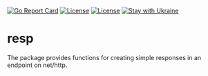 [![Go Report Card](https://goreportcard.com/badge/github.com/goloop/resp)](https://goreportcard.com/report/github.com/goloop/resp) [![License](https://img.shields.io/badge/license-MIT-brightgreen)](https://github.com/goloop/resp/blob/master/LICENSE) [![License](https://img.shields.io/badge/godoc-YES-green)](https://godoc.org/github.com/goloop/resp) [![Stay with Ukraine](https://img.shields.io/static/v1?label=Stay%20with&message=Ukraine%20♥&color=ffD700&labelColor=0057B8&style=flat)](https://u24.gov.ua/)


# resp

The package provides functions for creating simple responses in an endpoint on net/http.